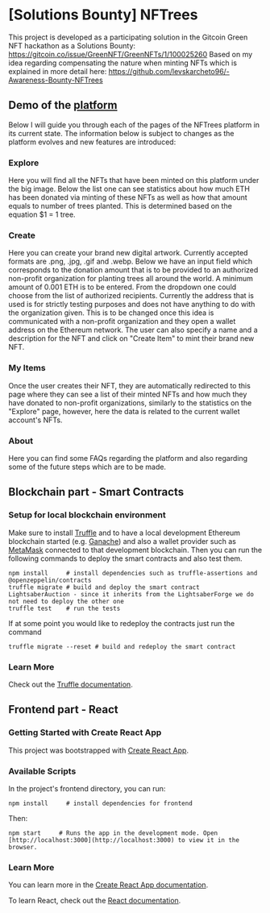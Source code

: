 #  [Solutions Bounty] NFTrees
This project is developed as a participating solution in the Gitcoin Green NFT hackathon as a Solutions Bounty: https://gitcoin.co/issue/GreenNFT/GreenNFTs/1/100025260
Based on my idea regarding compensating the nature when minting NFTs which is explained in more detail here: https://github.com/levskarcheto96/-Awareness-Bounty-NFTrees

## Demo of the [platform](https://nftrees.herokuapp.com/)
Below I will guide you through each of the pages of the NFTrees platform in its current state. The information below is subject to changes as the platform evolves and 
new features are introduced:

### Explore
Here you will find all the NFTs that have been minted on this platform under the big image. Below the list one can see statistics about how much ETH has been
donated via minting of these NFTs as well as how that amount equals to number of trees planted. This is determined based on the equation $1 = 1 tree.

### Create
Here you can create your brand new digital artwork. Currently accepted formats are .png, .jpg, .gif and .webp.
Below we have an input field which corresponds to the donation amount that is to be provided to an authorized non-profit organization
for planting trees all around the world. A minimum amount of 0.001 ETH is to be entered. From the dropdown one could choose from the list
of authorized recipients. Currently the address that is used is for strictly testing purposes and does not have anything to do with the
organization given. This is to be changed once this idea is communicated with a non-profit organization and they open a wallet address on
the Ethereum network. The user can also specify a name and a description for the NFT and click on "Create Item" to mint their brand new NFT.

### My Items
Once the user creates their NFT, they are automatically redirected to this page where they can see a list of their minted NFTs and how much they have
donated to non-profit organizations, similarly to the statistics on the "Explore" page, however, here the data is related to the current wallet account's
NFTs.

### About 
Here you can find some FAQs regarding the platform and also regarding some of the future steps which are to be made.

## Blockchain part - Smart Contracts

### Setup for local blockchain environment

Make sure to install [Truffle](https://www.trufflesuite.com/docs/truffle/getting-started/installation) and to have a local development Ethereum blockchain started (e.g. [Ganache](https://www.trufflesuite.com/docs/ganache/overview)) and also a wallet provider such as [MetaMask](https://metamask.io/) connected to that development blockchain. 
Then you can run the following commands to deploy the smart contracts and also test them.

```PS
npm install     # install dependencies such as truffle-assertions and @openzeppelin/contracts
truffle migrate # build and deploy the smart contract LightsaberAuction - since it inherits from the LightsaberForge we do not need to deploy the other one
truffle test    # run the tests
```

If at some point you would like to redeploy the contracts just run the command

```PS
truffle migrate --reset # build and redeploy the smart contract
```

### Learn More

Check out the [Truffle documentation](https://www.trufflesuite.com/docs/truffle/overview).


## Frontend part - React

### Getting Started with Create React App

This project was bootstrapped with [Create React App](https://github.com/facebook/create-react-app).

### Available Scripts

In the project's frontend directory, you can run:

```PS
npm install     # install dependencies for frontend
```
Then: 

```PS
npm start     # Runs the app in the development mode. Open [http://localhost:3000](http://localhost:3000) to view it in the browser.
```

### Learn More

You can learn more in the [Create React App documentation](https://facebook.github.io/create-react-app/docs/getting-started).

To learn React, check out the [React documentation](https://reactjs.org/).
